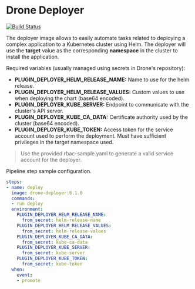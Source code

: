 # Drone Deployer
[![Build Status](https://drone.bryk.io/api/badges/bryk-io/drone-deployer/status.svg)](https://drone.bryk.io/bryk-io/drone-deployer)


The deployer image allows to easily automate tasks related to deploying a
complex application to a Kubernetes cluster using Helm. The deployer will
use the __target__ value as the corresponding __namespace__ in the cluster to
install the application.

Required variables (usually managed using secrets in Drone's repository):

- __PLUGIN_DEPLOYER_HELM_RELEASE_NAME:__ Name to use for the helm release.
- __PLUGIN_DEPLOYER_HELM_RELEASE_VALUES:__ Custom values to use when deploying the
  chart (base64 encoded).
- __PLUGIN_DEPLOYER_KUBE_SERVER:__ Endpoint to communicate with the cluster's API server.
- __PLUGIN_DEPLOYER_KUBE_CA_DATA:__ Certificate authority used by the cluster
  (base64 encoded).
- __PLUGIN_DEPLOYER_KUBE_TOKEN:__ Access token for the service account used to perform
  the deployment. Must have sufficient privileges in the target namespace used.

> Use the provided rbac-sample.yaml to generate a valid service account for the deployer.

Pipeline step sample configuration.

```yaml
steps:
- name: deploy
  image: drone-deployer:0.1.0
  commands:
  - run deploy
  environment:
    PLUGIN_DEPLOYER_HELM_RELEASE_NAME:
      from_secret: helm-release-name
    PLUGIN_DEPLOYER_HELM_RELEASE_VALUES:
      from_secret: helm-release-values
    PLUGIN_DEPLOYER_KUBE_CA_DATA:
      from_secret: kube-ca-data
    PLUGIN_DEPLOYER_KUBE_SERVER:
      from_secret: kube-server
    PLUGIN_DEPLOYER_KUBE_TOKEN:
      from_secret: kube-token
  when:
    event:
    - promote
```
